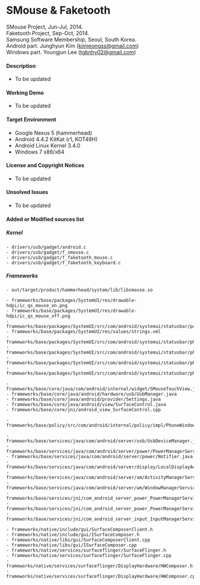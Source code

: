# SMouse & Faketooth

SMouse Project, Jun-Jul, 2014.<br>
Faketooth Project, Sep-Oct, 2014.<br>
Samsung Software Membership, Seoul, South Korea.<br>
Android part. Junghyun Kim (kimjeongss@gmail.com)<br>
Windows part. Youngjun Lee (tgbnhy02@gmail.com)


#### Description

- To be updated


#### Working Demo

- To be updated


#### Target Environment

- Google Nexus 5 (hammerhead)
- Android 4.4.2 KitKat (r1, KOT49H)
- Android Linux Kernel 3.4.0
- Windows 7 x86/x64


#### License and Copyright Notices

- To be updated


#### Unsolved Issues

- To be updated


#### Added or Modified sources list
##### Kernel
```
- drivers/usb/gadget/android.c
- drivers/usb/gadget/f_smouse.c
- drivers/usb/gadget/f_faketooth_mouse.c
- drivers/usb/gadget/f_faketooth_keyboard.c
```

##### Frameworks
```
- out/target/product/hammerhead/system/lib/libsmouse.so

- frameworks/base/packages/SystemUI/res/drawable-hdpi/ic_qs_mouse_on.png
- frameworks/base/packages/SystemUI/res/drawable-hdpi/ic_qs_mouse_off.png
- frameworks/base/packages/SystemUI/src/com/android/systemui/statusbar/policy/MouseController.java
- frameworks/base/packages/SystemUI/res/values/strings.xml
- frameworks/base/packages/SystemUI/src/com/android/systemui/statusbar/phone/QuickSettings.java
- frameworks/base/packages/SystemUI/src/com/android/systemui/statusbar/phone/QuickSettingsModel.java
- frameworks/base/packages/SystemUI/src/com/android/systemui/statusbar/phone/PhoneStatusBar.java
- frameworks/base/packages/SystemUI/src/com/android/systemui/statusbar/phone/SettingsPanelView.java

- frameworks/base/core/java/com/android/internal/widget/SMouseTouchView.java
- frameworks/base/core/java/android/hardware/usb/UsbManager.java
- frameworks/base/core/java/android/provider/Settings.java
- frameworks/base/core/java/android/view/SurfaceControl.java
- frameworks/base/core/jni/android_view_SurfaceControl.cpp

- frameworks/base/policy/src/com/android/internal/policy/impl/PhoneWindowManager.java

- frameworks/base/services/java/com/android/server/usb/UsbDeviceManager.java
- frameworks/base/services/java/com/android/server/power/PowerManagerService.java
- frameworks/base/services/java/com/android/server/power/Notifier.java
- frameworks/base/services/java/com/android/server/display/LocalDisplayAdapter.java
- frameworks/base/services/java/com/android/server/am/ActivityManagerService.java
- frameworks/base/services/java/com/android/server/wm/WindowManagerService.java
- frameworks/base/services/jni/com_android_server_power_PowerManagerService.cpp
- frameworks/base/services/jni/com_android_server_power_PowerManagerService.h
- frameworks/base/services/jni/com_android_server_input_InputManagerService.cpp

- frameworks/native/include/gui/SurfaceComposerClient.h
- frameworks/native/include/gui/ISurfaceComposer.h
- frameworks/native/libs/gui/SurfaceComposerClient.cpp
- frameworks/native/libs/gui/ISurfaceComposer.cpp
- frameworks/native/services/surfaceflinger/SurfaceFlinger.h
- frameworks/native/services/surfaceflinger/SurfaceFlinger.cpp
- frameworks/native/services/surfaceflinger/DisplayHardware/HWComposer.h
- frameworks/native/services/surfaceflinger/DisplayHardware/HWComposer.cpp
```
